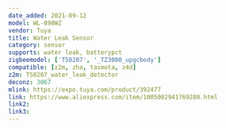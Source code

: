 ```yaml
---
date_added: 2021-09-12
model: WL-898WZ
vendor: Tuya
title: Water Leak Sensor
category: sensor
supports: water leak, batterypct
zigbeemodel: ['TS0207', '_TZ3000_upgcbody']
compatible: [z2m, zha, tasmota, z4d]
z2m: TS0207_water_leak_detector
deconz: 3067
mlink: https://expo.tuya.com/product/392477
link: https://www.aliexpress.com/item/1005002941769280.html
link2: 
link3: 
---
```

